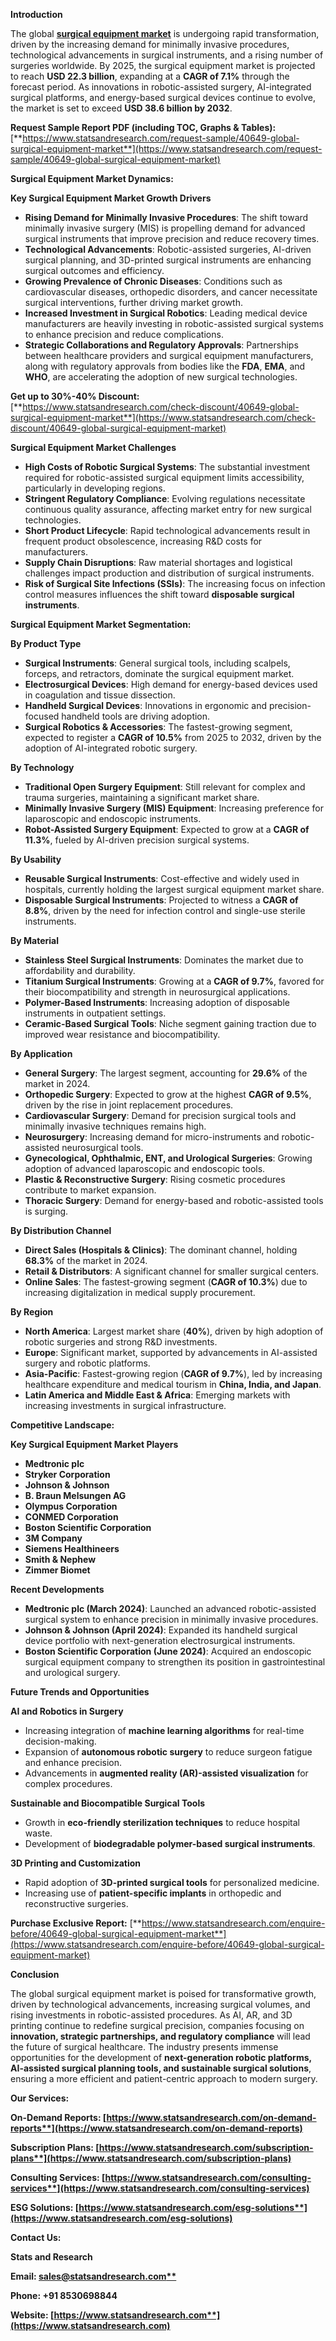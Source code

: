 ﻿**Introduction**

The global [**surgical equipment market**](https://www.statsandresearch.com/report/40649-global-surgical-equipment-market) is undergoing rapid transformation, driven by the increasing demand for minimally invasive procedures, technological advancements in surgical instruments, and a rising number of surgeries worldwide. By 2025, the surgical equipment market is projected to reach **USD 22.3 billion**, expanding at a **CAGR of 7.1%** through the forecast period. As innovations in robotic-assisted surgery, AI-integrated surgical platforms, and energy-based surgical devices continue to evolve, the market is set to exceed **USD 38.6 billion by 2032**.

**Request Sample Report PDF (including TOC, Graphs & Tables):** [**https://www.statsandresearch.com/request-sample/40649-global-surgical-equipment-market**](https://www.statsandresearch.com/request-sample/40649-global-surgical-equipment-market)

**Surgical Equipment Market Dynamics:**

**Key Surgical Equipment Market Growth Drivers**

- **Rising Demand for Minimally Invasive Procedures**: The shift toward minimally invasive surgery (MIS) is propelling demand for advanced surgical instruments that improve precision and reduce recovery times.
- **Technological Advancements**: Robotic-assisted surgeries, AI-driven surgical planning, and 3D-printed surgical instruments are enhancing surgical outcomes and efficiency.
- **Growing Prevalence of Chronic Diseases**: Conditions such as cardiovascular diseases, orthopedic disorders, and cancer necessitate surgical interventions, further driving market growth.
- **Increased Investment in Surgical Robotics**: Leading medical device manufacturers are heavily investing in robotic-assisted surgical systems to enhance precision and reduce complications.
- **Strategic Collaborations and Regulatory Approvals**: Partnerships between healthcare providers and surgical equipment manufacturers, along with regulatory approvals from bodies like the **FDA**, **EMA**, and **WHO**, are accelerating the adoption of new surgical technologies.

**Get up to 30%-40% Discount:** [**https://www.statsandresearch.com/check-discount/40649-global-surgical-equipment-market**](https://www.statsandresearch.com/check-discount/40649-global-surgical-equipment-market)

**Surgical Equipment Market Challenges**

- **High Costs of Robotic Surgical Systems**: The substantial investment required for robotic-assisted surgical equipment limits accessibility, particularly in developing regions.
- **Stringent Regulatory Compliance**: Evolving regulations necessitate continuous quality assurance, affecting market entry for new surgical technologies.
- **Short Product Lifecycle**: Rapid technological advancements result in frequent product obsolescence, increasing R&D costs for manufacturers.
- **Supply Chain Disruptions**: Raw material shortages and logistical challenges impact production and distribution of surgical instruments.
- **Risk of Surgical Site Infections (SSIs)**: The increasing focus on infection control measures influences the shift toward **disposable surgical instruments**.

**Surgical Equipment Market Segmentation:**

**By Product Type**

- **Surgical Instruments**: General surgical tools, including scalpels, forceps, and retractors, dominate the surgical equipment market.
- **Electrosurgical Devices**: High demand for energy-based devices used in coagulation and tissue dissection.
- **Handheld Surgical Devices**: Innovations in ergonomic and precision-focused handheld tools are driving adoption.
- **Surgical Robotics & Accessories**: The fastest-growing segment, expected to register a **CAGR of 10.5%** from 2025 to 2032, driven by the adoption of AI-integrated robotic surgery.

**By Technology**

- **Traditional Open Surgery Equipment**: Still relevant for complex and trauma surgeries, maintaining a significant market share.
- **Minimally Invasive Surgery (MIS) Equipment**: Increasing preference for laparoscopic and endoscopic instruments.
- **Robot-Assisted Surgery Equipment**: Expected to grow at a **CAGR of 11.3%**, fueled by AI-driven precision surgical systems.

**By Usability**

- **Reusable Surgical Instruments**: Cost-effective and widely used in hospitals, currently holding the largest surgical equipment market share.
- **Disposable Surgical Instruments**: Projected to witness a **CAGR of 8.8%**, driven by the need for infection control and single-use sterile instruments.

**By Material**

- **Stainless Steel Surgical Instruments**: Dominates the market due to affordability and durability.
- **Titanium Surgical Instruments**: Growing at a **CAGR of 9.7%**, favored for their biocompatibility and strength in neurosurgical applications.
- **Polymer-Based Instruments**: Increasing adoption of disposable instruments in outpatient settings.
- **Ceramic-Based Surgical Tools**: Niche segment gaining traction due to improved wear resistance and biocompatibility.

**By Application**

- **General Surgery**: The largest segment, accounting for **29.6%** of the market in 2024.
- **Orthopedic Surgery**: Expected to grow at the highest **CAGR of 9.5%**, driven by the rise in joint replacement procedures.
- **Cardiovascular Surgery**: Demand for precision surgical tools and minimally invasive techniques remains high.
- **Neurosurgery**: Increasing demand for micro-instruments and robotic-assisted neurosurgical tools.
- **Gynecological, Ophthalmic, ENT, and Urological Surgeries**: Growing adoption of advanced laparoscopic and endoscopic tools.
- **Plastic & Reconstructive Surgery**: Rising cosmetic procedures contribute to market expansion.
- **Thoracic Surgery**: Demand for energy-based and robotic-assisted tools is surging.

**By Distribution Channel**

- **Direct Sales (Hospitals & Clinics)**: The dominant channel, holding **68.3%** of the market in 2024.
- **Retail & Distributors**: A significant channel for smaller surgical centers.
- **Online Sales**: The fastest-growing segment (**CAGR of 10.3%**) due to increasing digitalization in medical supply procurement.

**By Region**

- **North America**: Largest market share (**40%**), driven by high adoption of robotic surgeries and strong R&D investments.
- **Europe**: Significant market, supported by advancements in AI-assisted surgery and robotic platforms.
- **Asia-Pacific**: Fastest-growing region (**CAGR of 9.7%**), led by increasing healthcare expenditure and medical tourism in **China, India, and Japan**.
- **Latin America and Middle East & Africa**: Emerging markets with increasing investments in surgical infrastructure.

**Competitive Landscape:**

**Key Surgical Equipment Market Players**

- **Medtronic plc**
- **Stryker Corporation**
- **Johnson & Johnson**
- **B. Braun Melsungen AG**
- **Olympus Corporation**
- **CONMED Corporation**
- **Boston Scientific Corporation**
- **3M Company**
- **Siemens Healthineers**
- **Smith & Nephew**
- **Zimmer Biomet**

**Recent Developments**

- **Medtronic plc (March 2024)**: Launched an advanced robotic-assisted surgical system to enhance precision in minimally invasive procedures.
- **Johnson & Johnson (April 2024)**: Expanded its handheld surgical device portfolio with next-generation electrosurgical instruments.
- **Boston Scientific Corporation (June 2024)**: Acquired an endoscopic surgical equipment company to strengthen its position in gastrointestinal and urological surgery.

**Future Trends and Opportunities**

**AI and Robotics in Surgery**

- Increasing integration of **machine learning algorithms** for real-time decision-making.
- Expansion of **autonomous robotic surgery** to reduce surgeon fatigue and enhance precision.
- Advancements in **augmented reality (AR)-assisted visualization** for complex procedures.

**Sustainable and Biocompatible Surgical Tools**

- Growth in **eco-friendly sterilization techniques** to reduce hospital waste.
- Development of **biodegradable polymer-based surgical instruments**.

**3D Printing and Customization**

- Rapid adoption of **3D-printed surgical tools** for personalized medicine.
- Increasing use of **patient-specific implants** in orthopedic and reconstructive surgeries.

**Purchase Exclusive Report:** [**https://www.statsandresearch.com/enquire-before/40649-global-surgical-equipment-market**](https://www.statsandresearch.com/enquire-before/40649-global-surgical-equipment-market)

**Conclusion**

The global surgical equipment market is poised for transformative growth, driven by technological advancements, increasing surgical volumes, and rising investments in robotic-assisted procedures. As AI, AR, and 3D printing continue to redefine surgical precision, companies focusing on **innovation, strategic partnerships, and regulatory compliance** will lead the future of surgical healthcare. The industry presents immense opportunities for the development of **next-generation robotic platforms, AI-assisted surgical planning tools, and sustainable surgical solutions**, ensuring a more efficient and patient-centric approach to modern surgery.

**Our Services:**

**On-Demand Reports: [https://www.statsandresearch.com/on-demand-reports**](https://www.statsandresearch.com/on-demand-reports)**

**Subscription Plans: [https://www.statsandresearch.com/subscription-plans**](https://www.statsandresearch.com/subscription-plans)**

**Consulting Services: [https://www.statsandresearch.com/consulting-services**](https://www.statsandresearch.com/consulting-services)**

**ESG Solutions: [https://www.statsandresearch.com/esg-solutions**](https://www.statsandresearch.com/esg-solutions)**

**Contact Us:**

**Stats and Research**

**Email: [sales@statsandresearch.com**](mailto:sales@statsandresearch.com)**

**Phone: +91 8530698844**

**Website: [https://www.statsandresearch.com**](https://www.statsandresearch.com)**
